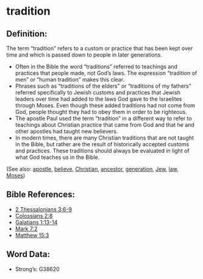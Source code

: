 # tradition

## Definition:

The term “tradition” refers to a custom or practice that has been kept over time and which is passed down to people in later generations.

* Often in the Bible the word “traditions” referred to teachings and practices that people made, not God’s laws. The expression “tradition of men” or “human tradition” makes this clear.
* Phrases such as “traditions of the elders” or “traditions of my fathers” referred specifically to Jewish customs and practices that Jewish leaders over time had added to the laws God gave to the Israelites through Moses. Even though these added traditions had not come from God, people thought they had to obey them in order to be righteous.
* The apostle Paul used the term “tradition” in a different way to refer to teachings about Christian practice that came from God and that he and other apostles had taught new believers.
* In modern times, there are many Christian traditions that are not taught in the Bible, but rather are the result of historically accepted customs and practices. These traditions should always be evaluated in light of what God teaches us in the Bible.

(See also: [apostle](../kt/apostle.md), [believe](../kt/believe.md), [Christian](../kt/christian.md), [ancestor](../other/father.md), [generation](../other/generation.md), [Jew](../kt/jew.md), [law](../kt/lawofmoses.md), [Moses](../names/moses.md))

## Bible References:

* [2 Thessalonians 3:6-9](rc://en/tn/help/2th/03/06)
* [Colossians 2:8](rc://en/tn/help/col/02/08)
* [Galatians 1:13-14](rc://en/tn/help/gal/01/13)
* [Mark 7:2](rc://en/tn/help/mrk/07/02)
* [Matthew 15:3](rc://en/tn/help/mat/15/03)

## Word Data:

* Strong’s: G38620

